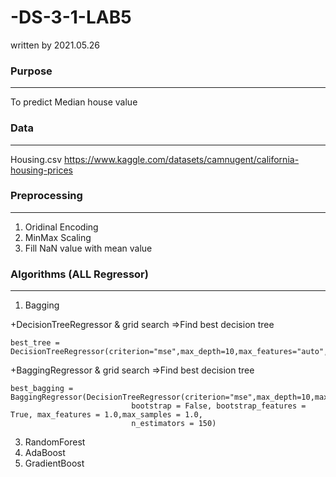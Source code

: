 # -DS-3-1-LAB5
written by 2021.05.26


### Purpose
---
To predict Median house value


### Data
---
Housing.csv
<https://www.kaggle.com/datasets/camnugent/california-housing-prices>


### Preprocessing
---
1. Oridinal Encoding
2. MinMax Scaling
3. Fill NaN value with mean value

### Algorithms (ALL Regressor)
---
1. Bagging
   
+DecisionTreeRegressor & grid search =>Find best decision tree

    best_tree = DecisionTreeRegressor(criterion="mse",max_depth=10,max_features="auto",splitter="best",random_state=121)

+BaggingRegressor & grid search =>Find best decision tree

    best_bagging = BaggingRegressor(DecisionTreeRegressor(criterion="mse",max_depth=10,max_features="auto",splitter="best",random_state=121),
                               bootstrap = False, bootstrap_features = True, max_features = 1.0,max_samples = 1.0,
                               n_estimators = 150)

3. RandomForest
4. AdaBoost
5. GradientBoost

